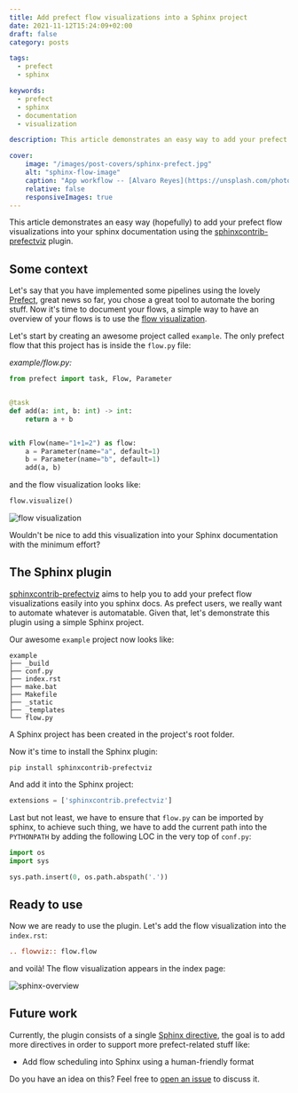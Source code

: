 ```yaml
---
title: Add prefect flow visualizations into a Sphinx project
date: 2021-11-12T15:24:09+02:00
draft: false
category: posts

tags:
  - prefect
  - sphinx

keywords:
  - prefect
  - sphinx
  - documentation
  - visualization

description: This article demonstrates an easy way to add your prefect flow visualizations into your sphinx documentation using the `sphinxcontrib-prefectviz` plugin.

cover:
    image: "/images/post-covers/sphinx-prefect.jpg"
    alt: "sphinx-flow-image"
    caption: "App workflow -- [Alvaro Reyes](https://unsplash.com/photos/qWwpHwip31M)"
    relative: false
    responsiveImages: true
---
```


This article demonstrates an easy way (hopefully) to add your prefect flow visualizations into your sphinx documentation
using the [sphinxcontrib-prefectviz][1] plugin.

## Some context

Let's say that you have implemented some pipelines using the lovely [Prefect][2], great news so far, you chose a great
tool to automate the boring stuff. Now it's time to document your flows, a simple way to have an overview of your flows
is to use the [flow visualization][3].

Let's start by creating an awesome project called `example`. The only prefect flow that this project has is inside the
`flow.py` file:

*example/flow.py:*

```python
from prefect import task, Flow, Parameter


@task
def add(a: int, b: int) -> int:
    return a + b


with Flow(name="1+1=2") as flow:
    a = Parameter(name="a", default=1)
    b = Parameter(name="b", default=1)
    add(a, b)
```

and the flow visualization looks like:

```python
flow.visualize()
```

![flow visualization][4]

Wouldn't be nice to add this visualization into your Sphinx documentation with the minimum effort?

## The Sphinx plugin

[sphinxcontrib-prefectviz][1] aims to help you to add your prefect flow visualizations easily into you sphinx docs. As
prefect users, we really want to automate whatever is automatable. Given that, let's demonstrate this plugin using a
simple Sphinx project.

Our awesome `example` project now looks like:

```
example
├── _build
├── conf.py
├── index.rst
├── make.bat
├── Makefile
├── _static
├── _templates
└── flow.py
```

A Sphinx project has been created in the project's root folder.

Now it's time to install the Sphinx plugin:

```shell
pip install sphinxcontrib-prefectviz
```

And add it into the Sphinx project:

```python
extensions = ['sphinxcontrib.prefectviz']
```

Last but not least, we have to ensure that `flow.py` can be imported by sphinx, to achieve such thing, we have to add
the current path into the `PYTHONPATH` by adding the following LOC in the very top of `conf.py`:

```python
import os
import sys

sys.path.insert(0, os.path.abspath('.'))
```

## Ready to use

Now we are ready to use the plugin. Let's add the flow visualization into the `index.rst`:

```rst
.. flowviz:: flow.flow
```

and voilà! The flow visualization appears in the index page:

![sphinx-overview][5]

## Future work

Currently, the plugin consists of a single [Sphinx directive][6], the goal is to add more directives in order to support
more prefect-related stuff like:

- Add flow scheduling into Sphinx using a human-friendly format

Do you have an idea on this? Feel free to [open an issue][7] to discuss it.

[1]: https://github.com/sphinx-contrib/prefectviz

[2]: https://www.prefect.io/

[3]: https://docs.prefect.io/core/advanced_tutorials/visualization.html

[4]: /prefect-sphinx/flow-viz.png

[5]: /prefect-sphinx/sphinx-overview.png

[6]: https://www.sphinx-doc.org/en/master/usage/restructuredtext/directives.html

[7]: https://github.com/sphinx-contrib/prefectviz/issues

